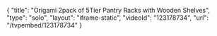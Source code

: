{
    "title": "Origami 2pack of 5Tier Pantry Racks with Wooden Shelves",
    "type": "solo",
    "layout": "iframe-static",
    "videoId": "123178734",
    "url": "\/tvpembed\/123178734"
}